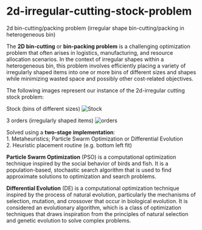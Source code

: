 # 2d-irregular-cutting-stock-problem

2d bin-cutting/packing problem (irregular shape bin-cutting/packing in heterogeneous bin)

The **2D bin-cutting** or **bin-packing problem** is a challenging optimization problem that often arises in logistics, manufacturing, and resource allocation scenarios.
In the context of irregular shapes within a heterogeneous bin, this problem involves efficiently placing a variety of irregularly shaped items into one or more bins of different sizes and shapes while minimizing wasted space and possibly other cost-related objectives.

The following images represent our instance of the 2d-irregular cutting stock problem:

Stock (bins of different sizes)
![Stock](https://github.com/anna-kay/2D-Irregular-Cutting-Stock-Problem/assets/56791604/30503f3e-ce23-4855-9089-0f220f1537ea)

3 orders (irregularly shaped items)
![orders](https://github.com/anna-kay/2D-Irregular-Cutting-Stock-Problem/assets/56791604/2339c9b8-7f08-421c-bbdd-0f1584eed74c)


Solved using a **two-stage implementation**:  
      1. Metaheuristics; Particle Swarm Optimization or Differential Evolution  
      2. Heuristic placement routine (e.g. bottom left fit)

**Particle Swarm Optimization** (PSO) is a computational optimization technique inspired by the social behavior of birds and fish. 
It is a population-based, stochastic search algorithm that is used to find approximate solutions to optimization and search problems.

**Differential Evolution** (DE) is a computational optimization technique inspired by the process of natural evolution, particularly the mechanisms of selection, mutation, and crossover that occur in biological evolution.
It is considered an evolutionary algorithm, which is a class of optimization techniques that draws inspiration from the principles of natural selection and genetic evolution to solve complex problems.


